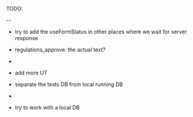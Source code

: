 TODO:

-- 
- try to add the useFormStatus in other places where we wait for server response
- regulations_approve: the actual text?
-
- add more UT

- separate the tests DB from local running DB
- 
- try to work with a local DB
